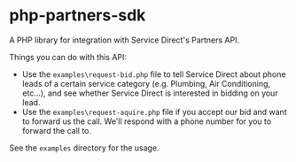 # php-partners-sdk

A PHP library for integration with Service Direct's Partners API.

Things you can do with this API:

* Use the `examples\request-bid.php` file to tell Service Direct about phone leads of a certain
  service category (e.g. Plumbing, Air Conditioning, etc...), and see whether Service Direct is
  interested in bidding on your lead.
* Use the `examples\request-aquire.php` file if you accept our bid and want to forward us the call.
  We'll respond with a phone number for you to forward the call to.

See the `examples` directory for the usage.

